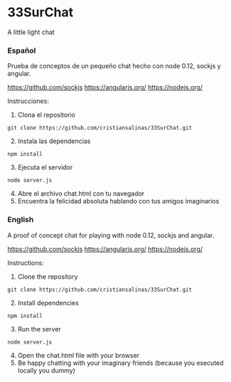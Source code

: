 # 33SurChat
A little light chat 

### Español

Prueba de conceptos de un pequeño chat hecho con node 0.12, sockjs y angular.

https://github.com/sockjs
https://angularjs.org/
https://nodejs.org/

Instrucciones:

1. Clona el repositorio
```
git clone https://github.com/cristiansalinas/33SurChat.git
```
2. Instala las dependencias
```
npm install
```
3. Ejecuta el servidor
```
node server.js
```
4. Abre el archivo chat.html con tu navegador
5. Encuentra la felicidad absoluta hablando con tus amigos imaginarios


### English

A proof of concept chat for playing with node 0.12, sockjs and angular.

https://github.com/sockjs
https://angularjs.org/
https://nodejs.org/

Instructions:

1. Clone the repository
```
git clone https://github.com/cristiansalinas/33SurChat.git
```
2. Install dependencies
```
npm install
```
3. Run the server
```
node server.js
```
4. Open the chat.html file with your browser
5. Be happy chatting with your imaginary friends (because you executed locally you dummy)

